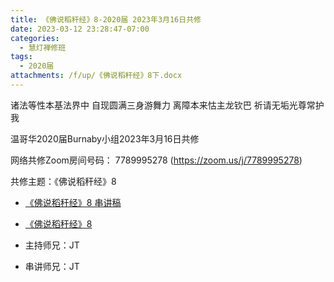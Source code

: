 ```yaml
---
title: 《佛说稻秆经》8-2020届 2023年3月16日共修
date: 2023-03-12 23:28:47-07:00
categories:
  - 慧灯禅修班
tags:
  - 2020届
attachments: /f/up/《佛说稻秆经》8下.docx
---
```

诸法等性本基法界中 自现圆满三身游舞力
离障本来怙主龙钦巴 祈请无垢光尊常护我

温哥华2020届Burnaby小组2023年3月16日共修

网络共修Zoom房间号码： 7789995278 (<https://zoom.us/j/7789995278>)

共修主题：《佛说稻秆经》8

* [《佛说稻秆经》8 串讲稿](/f/up/《佛说稻秆经》8下.docx)
* [《佛说稻秆经》8](https://www.fohuifayu.com/index.php/huideng-jiangtang/jingdian-jiedu/foshuo-daoganjing/2463-p17079)

* 主持师兄：JT
* 串讲师兄：JT